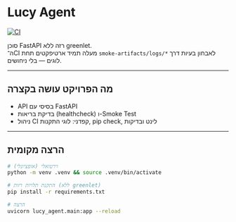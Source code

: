 # ‎Lucy Agent‎

[![CI](https://github.com/gitoleg1/lucy-agent/actions/workflows/ci.yml/badge.svg?branch=main)](https://github.com/gitoleg1/lucy-agent/actions/workflows/ci.yml)

סוכן ‎FastAPI‎ רזה ללא ‎greenlet‎.  
ה־CI מעלה תמיד ארטיפקטים תחת ‎`smoke-artifacts/logs/*`‎ לאבחון בעיות דרך לוגים — בלי ניחושים.

---

## ‎מה הפרויקט עושה בקצרה
- ‎API‎ בסיסי עם ‎FastAPI‎
- בדיקת בריאות (‎healthcheck‎) ו-‎Smoke Test‎
- ניהול ‎CI‎ קפדני: לוגי התקנות, ‎pip check‎, לינט ובדיקות

---

## ‎הרצה מקומית
```bash
# וירטואלי (אופציונלי)
python -m venv .venv && source .venv/bin/activate

# התקנת תלויות רזות (ללא greenlet)
pip install -r requirements.txt

# הרצה
uvicorn lucy_agent.main:app --reload
